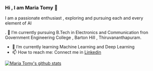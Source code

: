 ### Hi , I am Maria Tomy 👋

I am a passionate enthusiast , exploring and pursuing each and every element of AI 

. 🔭 I’m currently pursuing B.Tech in Electronics and Communication fron Government Engineering College , Barton Hill , Thiruvananthapuram.
- 🌱 I’m currently learning Machine Learning and Deep Learning  
- 📫 How to reach me: Connect me in [Linkedin](https://www.linkedin.com/in/maria-tomy-95607a1b0/)


[![Maria Tomy's github stats](https://github-readme-stats.vercel.app/api?username=mariatomy9)](https://github.com/mariatomy9/github-readme-stats)





